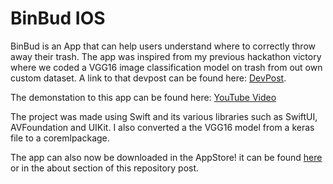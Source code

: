 # BinBud IOS

BinBud is an App that can help users understand where to correctly throw away their trash. The app was inspired from my previous hackathon victory where we coded a VGG16 image classification model on trash from out own custom dataset. 
A link to that devpost can be found here: [DevPost](https://devpost.com/software/binbud). 

The demonstation to this app can be found here: [YouTube Video](https://www.youtube.com/shorts/qliQuLgm4fU) 

The project was made using Swift and its various libraries such as SwiftUI, AVFoundation and UIKit. I also converted a the VGG16 model from a keras file to a coremlpackage.  

The app can also now be downloaded in the AppStore! it can be found [here](https://apps.apple.com/us/app/binbud/id6702029260) or in the about section of this repository post.
